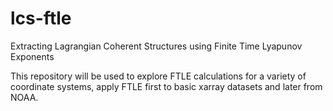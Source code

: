 # lcs-ftle
Extracting Lagrangian Coherent Structures using Finite Time Lyapunov Exponents

This repository will be used to explore FTLE calculations for a variety of coordinate systems, apply FTLE first to basic xarray datasets and later from NOAA.
